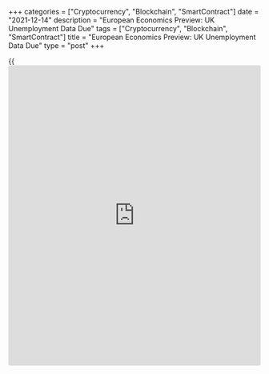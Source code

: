 +++
categories = ["Cryptocurrency", "Blockchain", "SmartContract"]
date = "2021-12-14"
description = "European Economics Preview: UK Unemployment Data Due"
tags = ["Cryptocurrency", "Blockchain", "SmartContract"]
title = "European Economics Preview: UK Unemployment Data Due"
type = "post"
+++

{{<iframe id="large-banner" src="https://www.bounty.group/#slide=27.0" width="100%" height="600" scrolling="no" style="border: 0px solid rgb(216, 221, 230); border-radius: 3px;">}}

Unemployment data from the UK is due on Tuesday, headlining a light day
for the European economic [news](https://www.letsplayfx.com/blog/forex-news-website/).

At 2.00 am ET, the Office for National Statistics releases UK
unemployment data for October. The jobless rate is seen at 4.4 percent
in three months to October, up from 4.3 percent in three months to
September.

At 2.30 am ET, the Federal Statistical Office is scheduled to issue
Swiss producer prices for November.

Half an hour later, consumer prices from Slovakia and industrial
production from Hungary are due. Slovakia's consumer price inflation is
seen at 5 percent in November, down from 5.1 percent in October.

Half an hour later, Statistics Sweden publishes consumer prices for
November. Economists forecast inflation to ease to 2.7 percent from 2.8
percent in October.

At 5.00 am ET, Eurostat releases euro area industrial production for
October. Industrial production is expected to fall 0.5 percent on a
monthly basis after falling 0.2 percent in September.

At 8.00 am ET, Hungary's central bank announces its interest rate
decision. The bank is expected to hold its key rate at 2.10 percent.

For comments and feedback [contact](https://www.playgroundfx.com/contact/): editorial@rtt[news](https://www.letsplayfx.com/blog/forex-news-website/).com

[Economic News][1]

 **What parts of the world are seeing the best (and worst) economic
performances lately? Click[here][2] to check out our [Econ Scorecard][2]
and find out! See up-to-the-moment [ranking](https://www.playgroundfx.com/blog/crypto-exchange-ranking/)s for the best and worst
performers in [GDP][3], [unemployment rate][4], [inflation][5] and much
more.**

   1. www.rtt[news](https://www.letsplayfx.com/blog/forex-news-website/).com/Content/EconomicNews.aspx
   2. www.rtt[news](https://www.letsplayfx.com/blog/forex-news-website/).com/economic-scorecard/world-rank/unemployment-rate/highest-performance.aspx
   3. www.rtt[news](https://www.letsplayfx.com/blog/forex-news-website/).com/economic-scorecard/world-rank/GDP/highest-performance.aspx
   4. www.rtt[news](https://www.letsplayfx.com/blog/forex-news-website/).com/economic-scorecard/world-rank/unemployment-rate/lowest-performance.aspx
   5. www.rtt[news](https://www.letsplayfx.com/blog/forex-news-website/).com/economic-scorecard/world-rank/CPI/highest-performance.aspx